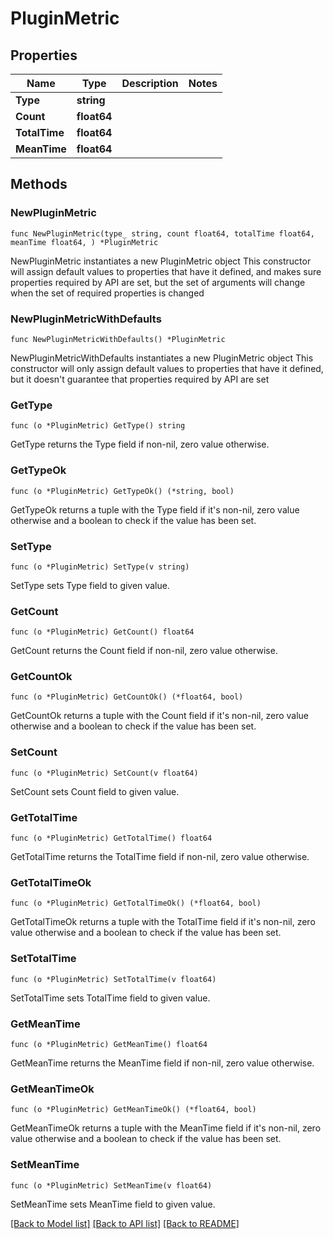 # PluginMetric

## Properties

Name | Type | Description | Notes
------------ | ------------- | ------------- | -------------
**Type** | **string** |  | 
**Count** | **float64** |  | 
**TotalTime** | **float64** |  | 
**MeanTime** | **float64** |  | 

## Methods

### NewPluginMetric

`func NewPluginMetric(type_ string, count float64, totalTime float64, meanTime float64, ) *PluginMetric`

NewPluginMetric instantiates a new PluginMetric object
This constructor will assign default values to properties that have it defined,
and makes sure properties required by API are set, but the set of arguments
will change when the set of required properties is changed

### NewPluginMetricWithDefaults

`func NewPluginMetricWithDefaults() *PluginMetric`

NewPluginMetricWithDefaults instantiates a new PluginMetric object
This constructor will only assign default values to properties that have it defined,
but it doesn't guarantee that properties required by API are set

### GetType

`func (o *PluginMetric) GetType() string`

GetType returns the Type field if non-nil, zero value otherwise.

### GetTypeOk

`func (o *PluginMetric) GetTypeOk() (*string, bool)`

GetTypeOk returns a tuple with the Type field if it's non-nil, zero value otherwise
and a boolean to check if the value has been set.

### SetType

`func (o *PluginMetric) SetType(v string)`

SetType sets Type field to given value.


### GetCount

`func (o *PluginMetric) GetCount() float64`

GetCount returns the Count field if non-nil, zero value otherwise.

### GetCountOk

`func (o *PluginMetric) GetCountOk() (*float64, bool)`

GetCountOk returns a tuple with the Count field if it's non-nil, zero value otherwise
and a boolean to check if the value has been set.

### SetCount

`func (o *PluginMetric) SetCount(v float64)`

SetCount sets Count field to given value.


### GetTotalTime

`func (o *PluginMetric) GetTotalTime() float64`

GetTotalTime returns the TotalTime field if non-nil, zero value otherwise.

### GetTotalTimeOk

`func (o *PluginMetric) GetTotalTimeOk() (*float64, bool)`

GetTotalTimeOk returns a tuple with the TotalTime field if it's non-nil, zero value otherwise
and a boolean to check if the value has been set.

### SetTotalTime

`func (o *PluginMetric) SetTotalTime(v float64)`

SetTotalTime sets TotalTime field to given value.


### GetMeanTime

`func (o *PluginMetric) GetMeanTime() float64`

GetMeanTime returns the MeanTime field if non-nil, zero value otherwise.

### GetMeanTimeOk

`func (o *PluginMetric) GetMeanTimeOk() (*float64, bool)`

GetMeanTimeOk returns a tuple with the MeanTime field if it's non-nil, zero value otherwise
and a boolean to check if the value has been set.

### SetMeanTime

`func (o *PluginMetric) SetMeanTime(v float64)`

SetMeanTime sets MeanTime field to given value.



[[Back to Model list]](../README.md#documentation-for-models) [[Back to API list]](../README.md#documentation-for-api-endpoints) [[Back to README]](../README.md)



